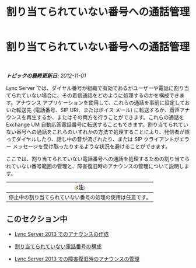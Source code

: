 ﻿---
title: 割り当てられていない番号への通話管理
TOCTitle: 割り当てられていない番号への通話管理
ms:assetid: a45a7546-5ee6-4c1e-ab13-20a71a058f80
ms:mtpsurl: https://technet.microsoft.com/ja-jp/library/JJ688167(v=OCS.15)
ms:contentKeyID: 49887088
ms.date: 05/19/2016
mtps_version: v=OCS.15
ms.translationtype: HT
---

# 割り当てられていない番号への通話管理

 

_**トピックの最終更新日:** 2012-11-01_

Lync Server では、ダイヤル番号が組織で有効であるがユーザーや電話に割り当てられていない場合に、その着信通話をどのように処理するのかを構成できます。アナウンス アプリケーションを使用して、これらの通話を事前に設定しておいた転送先 (電話番号、SIP URI、またはボイス メール) に転送するか、音声アナウンスを再生するか、またはその両方を行うことができます。これらの通話を Exchange UM 自動応答電話番号に転送することもできます。割り当てられていない番号への通話をこれらのいずれかの方法で処理することにより、発信者が誤ってダイヤルしたり、話し中の音が流されたり、または SIP クライアントがエラー メッセージを受け取ったりするような状況を避けることができます。

ここでは、割り当てられていない電話番号への通話を処理するための割り当てられていない番号範囲の管理と、障害復旧時のアナウンスの管理について説明します。

<table>
<thead>
<tr class="header">
<th><img src="images/Gg412781.note(OCS.15).gif" title="note" alt="note" />注:</th>
</tr>
</thead>
<tbody>
<tr class="odd">
<td>停止中の割り当てられていない番号の処理の使用は任意です。</td>
</tr>
</tbody>
</table>


## このセクション中

  - [Lync Server 2013 でのアナウンスの作成](lync-server-2013-create-an-announcement.md)

  - [割り当てられていない電話番号の構成](lync-server-2013-configure-unassigned-phone-numbers.md)

  - [Lync Server 2013 での障害復旧時のアナウンスの管理](lync-server-2013-manage-announcements-during-disaster-recovery.md)

